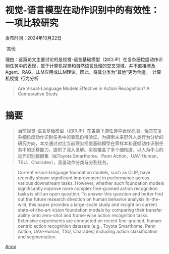 # 视觉-语言模型在动作识别中的有效性：一项比较研究

发布时间：2024年10月22日

`其他

理由：这篇论文主要讨论的是视觉-语言基础模型（如CLIP）在复杂细粒度动作识别任务中的表现，属于计算机视觉和自然语言处理的交叉领域，并不直接涉及Agent、RAG、LLM应用或LLM理论。因此，将其分类为“其他”更为合适。` `计算机视觉` `行为分析`

> Are Visual-Language Models Effective in Action Recognition? A Comparative Study

# 摘要

> 当前视觉-语言基础模型（如CLIP）在各类下游任务中表现亮眼，但其在复杂细粒度动作识别任务中的表现仍待验证。为探索未来野外人类行为分析的研究方向，本文通过对比当前顶尖视觉基础模型在零样本和逐帧动作识别任务中的迁移能力，提供了深入见解。实验覆盖了多个细粒度、以人为中心的动作识别数据集（如Toyota Smarthome、Penn Action、UAV-Human、TSU、Charades），涵盖动作分类与分割任务。

> Current vision-language foundation models, such as CLIP, have recently shown significant improvement in performance across various downstream tasks. However, whether such foundation models significantly improve more complex fine-grained action recognition tasks is still an open question. To answer this question and better find out the future research direction on human behavior analysis in-the-wild, this paper provides a large-scale study and insight on current state-of-the-art vision foundation models by comparing their transfer ability onto zero-shot and frame-wise action recognition tasks. Extensive experiments are conducted on recent fine-grained, human-centric action recognition datasets (e.g., Toyota Smarthome, Penn Action, UAV-Human, TSU, Charades) including action classification and segmentation.

[Arxiv](https://arxiv.org/abs/2410.17149)